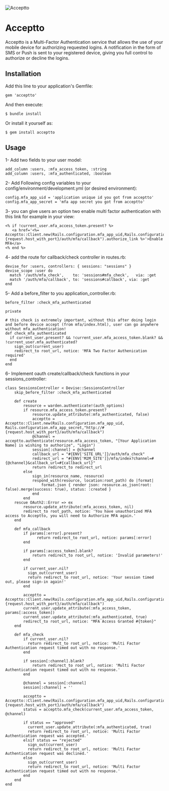 ![Acceptto](/Acceptto.png "Acceptto")

# Acceptto
Acceptto is a Multi-Factor Authentication service that allows the use of your mobile device for authorizing requested logins. A notification in the form of SMS or Push is sent to your registered device, giving you full control to authorize or decline the logins.

## Installation

Add this line to your application's Gemfile:

    gem 'acceptto'

And then execute:

    $ bundle install

Or install it yourself as:

    $ gem install acceptto

## Usage

1- Add two fields to your user model:

    add_column :users, :mfa_access_token, :string
    add_column :users, :mfa_authenticated, :boolean

2- Add Following config variables to your config/environment/development.yml (or desired environment):

    config.mfa_app_uid = 'application unique id you got from acceptto'
    config.mfa_app_secret = 'mfa app secret you got from acceptto'

3- you can give users an option two enable multi factor authentication with this link for example in your view:

    <% if !current_user.mfa_access_token.present? %>
       <a href='<%= Acceptto::Client.new(Rails.configuration.mfa_app_uid,Rails.configuration.mfa_app_secret,"http://#{request.host_with_port}/auth/mfa/callback").authorize_link %>'>Enable MFA</a>
    <% end %>

4- add the route for callback/check controller in routes.rb:

    devise_for :users, controllers: { sessions: "sessions" }
    devise_scope :user do
      match '/auth/mfa_check',    to: 'sessions#mfa_check',   via: :get
      match '/auth/mfa/callback', to: 'sessions#callback', via: :get
    end

5- Add a before_filter to you application_controller.rb:

    before_filter :check_mfa_authenticated

    private

    # this check is extremely important, without this after doing login and before device accept (from mfa/index.html), user can go anywhere without mfa_authentication!
    def check_mfa_authenticated
      if current_user.present? && !current_user.mfa_access_token.blank? && !current_user.mfa_authenticated?
        sign_out(current_user)
        redirect_to root_url, notice: 'MFA Two Factor Authenication required'
      end
    end


6- Implement oauth create/callback/check functions in your sessions_controller:

    class SessionsController < Devise::SessionsController
        skip_before_filter :check_mfa_authenticated

        def create
            resource = warden.authenticate!(auth_options)
            if resource.mfa_access_token.present?
                resource.update_attribute(:mfa_authenticated, false)
                acceptto = Acceptto::Client.new(Rails.configuration.mfa_app_uid, Rails.configuration.mfa_app_secret,"http://#{request.host_with_port}/auth/mfa/callback")
                @channel = acceptto.authenticate(resource.mfa_access_token, "[Your Application Name] is wishing to authorize", "Login")
                session[:channel] = @channel
                callback_url = "#{ENV['SITE_URL']}/auth/mfa_check"
                redirect_url = "#{ENV['M2M_SITE']}/mfa/index?channel=#{@channel}&callback_url=#{callback_url}"
                return redirect_to redirect_url
            else
                sign_in(resource_name, resource)
                respond_with(resource, location:root_path) do |format|
                    format.json { render json: resource.as_json(root: false).merge(success: true), status: :created }
                end
            end
        rescue OAuth2::Error => ex
            resource.update_attribute(:mfa_access_token, nil)
            redirect_to root_path, notice: 'You have unauthorized MFA access to Acceptto, you will need to Authorize MFA again.'
        end

        def mfa_callback
            if params[:error].present?
                  return redirect_to root_url, notice: params[:error]
            end

            if params[:access_token].blank?
                return redirect_to root_url, notice: 'Invalid parameters!'
            end

            if current_user.nil?
              sign_out(current_user)
              return redirect_to root_url, notice: 'Your session timed out, please sign-in again!'
            end

            acceptto = Acceptto::Client.new(Rails.configuration.mfa_app_uid,Rails.configuration.mfa_app_secret,"http://#{request.host_with_port}/auth/mfa/callback")
            current_user.update_attribute(:mfa_access_token, params[:access_token])
            current_user.update_attribute(:mfa_authenticated, true)
            redirect_to root_url, notice: "MFA Access Granted #{token}"
        end

        def mfa_check
            if current_user.nil?
              return redirect_to root_url, notice: 'Multi Factor Authentication request timed out with no response.'
            end

            if session[:channel].blank?
                return redirect_to root_url, notice: 'Multi Factor Authentication request timed out with no response.'
            end

            @channel = session[:channel]
            session[:channel] = ''

            acceptto = Acceptto::Client.new(Rails.configuration.mfa_app_uid,Rails.configuration.mfa_app_secret,"http://#{request.host_with_port}/auth/mfa/callback")
            status = acceptto.mfa_check(current_user.mfa_access_token, @channel)

            if status == "approved"
              current_user.update_attribute(:mfa_authenticated, true)
              return redirect_to root_url, notice: 'Multi Factor Authentication request was accepted.'
            elsif status == "rejected"
              sign_out(current_user)
              return redirect_to root_url, notice: 'Multi Factor Authentication request was declined.'
            else
              sign_out(current_user)
              return redirect_to root_url, notice: 'Multi Factor Authentication request timed out with no response.'
            end
        end
    end